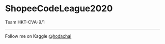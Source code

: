 # ShopeeCodeLeague2020
Team HKT-CVA-9/1

---
Follow me on Kaggle @[hodachai](https://www.kaggle.com/hodachai)
